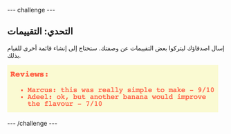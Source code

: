 \--- challenge \---

## التحدي: التقييمات

إسال اصدقاؤك ليتركوا بعض التقييمات عن وصفتك. ستحتاج إلى إنشاء قائمة أخرى للقيام بذلك.

![لقطة شاشة](images/recipe-reviews.png)

\--- /challenge \---